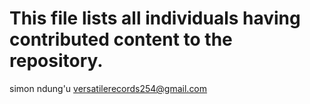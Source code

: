 # This file lists all individuals having contributed content to the repository.
simon ndung'u <versatilerecords254@gmail.com>

